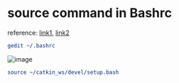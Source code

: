 # source command in Bashrc 



reference: [link1](https://m.blog.naver.com/akima95/221582058214), [link2](https://mkdrone.tistory.com/m/4)



```cmake
gedit ~/.bashrc
```



![image](https://github.com/user-attachments/assets/9a9680c2-b5ce-49a6-9824-2c376228ac12)





```cmake
source ~/catkin_ws/devel/setup.bash
```

